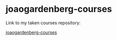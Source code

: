 # joaogardenberg-courses

Link to my taken courses repository:

[joaogardenberg-courses](https://github.com/joaogardenberg-courses/)
